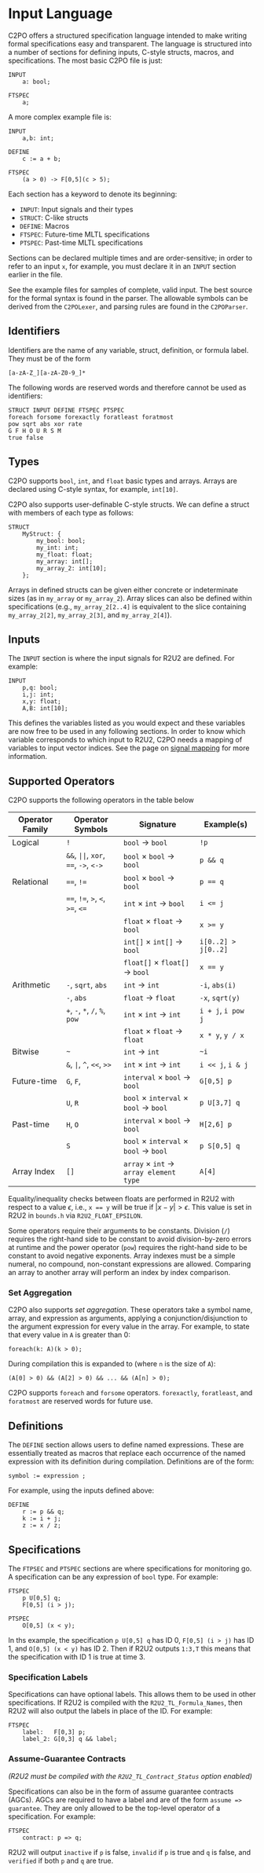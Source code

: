 # Input Language

C2PO offers a structured specification language intended to make writing formal specifications easy
and transparent. The language is structured into a number of sections for defining inputs, C-style
structs, macros, and specifications. The most basic C2PO file is just:

    INPUT
        a: bool;

    FTSPEC
        a;

A more complex example file is:

    INPUT
        a,b: int;
    
    DEFINE
        c := a + b;

    FTSPEC
        (a > 0) -> F[0,5](c > 5);

Each section has a keyword to denote its beginning:

- `INPUT`: Input signals and their types
- `STRUCT`: C-like structs
- `DEFINE`: Macros
- `FTSPEC`: Future-time MLTL specifications
- `PTSPEC`: Past-time MLTL specifications

Sections can be declared multiple times and are order-sensitive; in order to refer to an input `x`,
for example, you must declare it in an `INPUT` section earlier in the file.

See the example files for samples of complete, valid input. The best source for the formal syntax is
found in the parser. The allowable symbols can be derived from the `C2POLexer`,
and parsing rules are found in the `C2POParser`.

## Identifiers

Identifiers are the name of any variable, struct, definition, or formula label. They must be of the
form

    [a-zA-Z_][a-zA-Z0-9_]*

The following words are reserved words and therefore cannot be used as identifiers:

    STRUCT INPUT DEFINE FTSPEC PTSPEC
    foreach forsome forexactly foratleast foratmost
    pow sqrt abs xor rate
    G F H O U R S M
    true false

## Types

C2PO supports `bool`, `int`, and `float` basic types and arrays. Arrays are declared using C-style
syntax, for example, `int[10]`.

C2PO also supports user-definable C-style structs. We can define a struct with members of each type
as follows:

    STRUCT
        MyStruct: {
            my_bool: bool;
            my_int: int;
            my_float: float;
            my_array: int[];
            my_array_2: int[10];
        };

Arrays in defined structs can be given either concrete or indeterminate sizes (as in `my_array` or
`my_array_2`). Array slices can also be defined within specifications (e.g., `my_array_2[2..4]` is equivalent to the slice containing `my_array_2[2]`, `my_array_2[3]`, and `my_array_2[4]`).

## Inputs

The `INPUT` section is where the input signals for R2U2 are defined. For example:

```
INPUT
    p,q: bool;
    i,j: int;
    x,y: float;
    A,B: int[10];
```

This defines the variables listed as you would expect and these variables are now free to be used in
any following sections. In order to know which variable corresponds to which input to R2U2, C2PO
needs a mapping of variables to input vector indices. See the page on [signal
mapping](./signal_mapping.md) for more information.

## Supported Operators

C2PO supports the following operators in the table below

| Operator Family | Operator Symbols                        | Signature                                                       | Example(s)         |
|-----------------|-----------------------------------------|-----------------------------------------------------------------|--------------------|
| Logical         | `!`                                     | `bool` $\rightarrow$ `bool`                                     | `!p`               |
|                 | `&&`, `\|\|`, `xor`, `==`, `->`, `<->`  | `bool` $\times$ `bool` $\rightarrow$ `bool`                     | `p && q`           |
| Relational      | `==`, `!=`                              | `bool` $\times$ `bool` $\rightarrow$ `bool`                     | `p == q`           |
|                 | `==`, `!=`, `>`, `<`, `>=`, `<=`        | `int` $\times$ `int` $\rightarrow$ `bool`                       | `i <= j`           |
|                 |                                         | `float` $\times$ `float` $\rightarrow$ `bool`                   | `x >= y`           |
|                 |                                         | `int[]` $\times$ `int[]` $\rightarrow$ `bool`                   | `i[0..2] > j[0..2]`|
|                 |                                         | `float[]` $\times$ `float[]` $\rightarrow$ `bool`               | `x == y`           |
| Arithmetic      | `-`, `sqrt`, `abs`                      | `int` $\rightarrow$ `int`                                       | `-i`, `abs(i)`     |
|                 | `-`, `abs`                              | `float` $\rightarrow$ `float`                                   | `-x`, `sqrt(y)`    |
|                 | `+`, `-`, `*`, `/`, `%`, `pow`          | `int` $\times$ `int` $\rightarrow$ `int`                        | `i + j`, `i pow j` |
|                 |                                         | `float` $\times$ `float` $\rightarrow$ `float`                  | `x * y`, `y / x`   |
| Bitwise         | `~`                                     | `int` $\rightarrow$ `int`                                       | `~i`               |
|                 | `&`, `\|`, `^`, `<<`, `>>`              | `int` $\times$ `int` $\rightarrow$ `int`                        | `i << j`, `i & j`  |
| Future-time     | `G`, `F`,                               | `interval` $\times$ `bool` $\rightarrow$ `bool`                 | `G[0,5] p`         |
|                 | `U`, `R`                                | `bool` $\times$ `interval` $\times$ `bool` $\rightarrow$ `bool` | `p U[3,7] q`       |
| Past-time       | `H`, `O`                                | `interval` $\times$ `bool` $\rightarrow$ `bool`                 | `H[2,6] p`         |
|                 | `S`                                     | `bool` $\times$ `interval` $\times$ `bool` $\rightarrow$ `bool` | `p S[0,5] q`       |
| Array Index     | `[]`                                    | `array` $\times$ `int` $\rightarrow$ `array element type`       | `A[4]`             |

Equality/inequality checks between floats are performed in R2U2 with respect to a value $\epsilon$,
i.e., `x == y` will be true if $\vert x - y \vert > \epsilon$. This value is set in R2U2 in
`bounds.h` via `R2U2_FLOAT_EPSILON`.

Some operators require their arguments to be constants. Division (`/`) requires the right-hand side
to be constant to avoid division-by-zero errors at runtime and the power operator (`pow`) requires
the right-hand side to be constant to avoid negative exponents. Array indexes must be a simple
numeral, no compound, non-constant expressions are allowed. Comparing an array to another array will
perform an index by index comparison.

### Set Aggregation

C2PO also supports *set aggregation*. These operators take a symbol name, array, and expression as
arguments, applying a conjunction/disjunction to the argument expression for every value in the
array. For example, to state that every value in `A` is greater than 0: 

    foreach(k: A)(k > 0);

During compilation this is expanded to (where `n` is the size of `A`):

    (A[0] > 0) && (A[2] > 0) && ... && (A[n] > 0);

C2PO supports `foreach` and `forsome` operators. `forexactly`, `foratleast`, and `foratmost` are
reserved words for future use.

## Definitions

The `DEFINE` section allows users to define named expressions. These are essentially treated as
macros that replace each occurrence of the named expression with its definition during compilation.
Definitions are of the form:

    symbol := expression ;

For example, using the inputs defined above:

    DEFINE
        r := p && q;
        k := i + j;
        z := x / z;

## Specifications

The `FTPSEC` and `PTSPEC` sections are where specifications for monitoring go. A specification can
be any expression of `bool` type. For example:

    FTSPEC
        p U[0,5] q;
        F[0,5] (i > j);

    PTSPEC
        O[0,5] (x < y);

In ths example, the specification `p U[0,5] q` has ID 0, `F[0,5] (i > j)` has ID 1, and `O[0,5] (x <
y)` has ID 2. Then if R2U2 outputs `1:3,T` this means that the specification with ID 1 is true at
time 3.

### Specification Labels

Specifications can have optional labels. This allows them to be used in other specifications. If
R2U2 is compiled with the `R2U2_TL_Formula_Names`, then R2U2 will also output the labels in place of
the ID. For example:

    FTSPEC
        label:   F[0,3] p;
        label_2: G[0,3] q && label;

### Assume-Guarantee Contracts

*(R2U2 must be compiled with the `R2U2_TL_Contract_Status` option enabled)*

Specifications can also be in the form of assume guarantee contracts (AGCs). AGCs are required to
have a label and are of the form `assume => guarantee`. They are only allowed to be the top-level
operator of a specification. For example:

    FTSPEC
        contract: p => q;

R2U2 will output `inactive` if `p` is false, `invalid` if `p` is true and `q` is false, and
`verified` if both `p` and `q` are true.